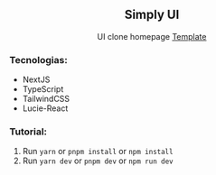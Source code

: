 <article>
  <h1 align='center'>Simply UI</h1>
  
  <p align='center'>UI clone homepage <a href='https://medialoot.com/blog/how-to-code-a-homepage-template-with-html5-and-css3/'>Template</a></p>

  <h3>Tecnologias: </h3>

  <ul>
    <li>NextJS</li>
    <li>TypeScript</li>
    <li>TailwindCSS</li>
    <li>Lucie-React</li>
  </ul>

  <h3>Tutorial: </h3>

  <ol>
    <li>
      Run
      <code>yarn</code>
      or
      <code>pnpm install</code>
      or
      <code>npm install</code>
    </li>
     <li>
      Run
      <code>yarn dev</code>
      or
      <code>pnpm dev</code>
      or
      <code>npm run dev</code>
    </li>
  </ol>
</article>
